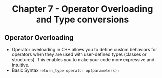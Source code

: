 <h1 align="center"> Chapter 7 - Operator Overloading and Type conversions </h1>

## Operator Overloading
- Operator overloading in C++ allows you to define custom behaviors for operators when they are used with user-defined types (classes or structures). This enables you to make your code more expressive and intuitive.
- Basic Syntax ` return_type operator op(parameters); `

